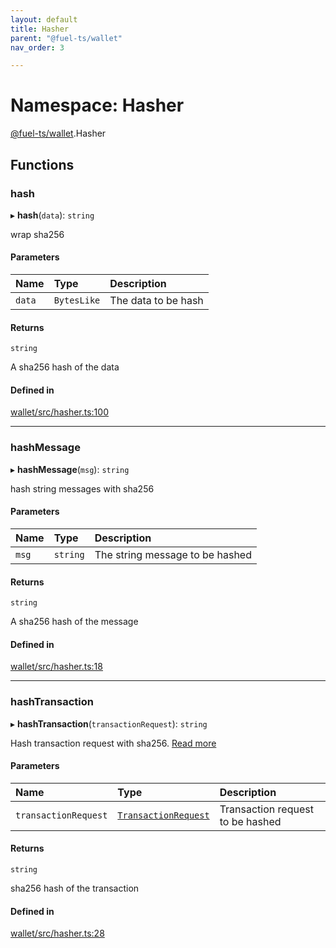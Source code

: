 ```yaml
---
layout: default
title: Hasher
parent: "@fuel-ts/wallet"
nav_order: 3

---
```


# Namespace: Hasher

[@fuel-ts/wallet](../index.md).Hasher

## Functions

### hash

▸ **hash**(`data`): `string`

wrap sha256

#### Parameters

| Name | Type | Description |
| :------ | :------ | :------ |
| `data` | `BytesLike` | The data to be hash |

#### Returns

`string`

A sha256 hash of the data

#### Defined in

[wallet/src/hasher.ts:100](https://github.com/FuelLabs/fuels-ts/blob/master/packages/wallet/src/hasher.ts#L100)

___

### hashMessage

▸ **hashMessage**(`msg`): `string`

hash string messages with sha256

#### Parameters

| Name | Type | Description |
| :------ | :------ | :------ |
| `msg` | `string` | The string message to be hashed |

#### Returns

`string`

A sha256 hash of the message

#### Defined in

[wallet/src/hasher.ts:18](https://github.com/FuelLabs/fuels-ts/blob/master/packages/wallet/src/hasher.ts#L18)

___

### hashTransaction

▸ **hashTransaction**(`transactionRequest`): `string`

Hash transaction request with sha256. [Read more](https://github.com/FuelLabs/fuel-specs/blob/master/specs/protocol/identifiers.md#transaction-id)

#### Parameters

| Name | Type | Description |
| :------ | :------ | :------ |
| `transactionRequest` | [`TransactionRequest`](../../fuel-ts-providers/index.md#transactionrequest) | Transaction request to be hashed |

#### Returns

`string`

sha256 hash of the transaction

#### Defined in

[wallet/src/hasher.ts:28](https://github.com/FuelLabs/fuels-ts/blob/master/packages/wallet/src/hasher.ts#L28)

